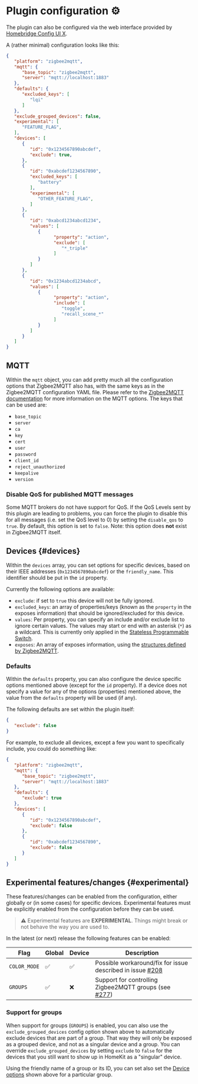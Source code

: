 # Plugin configuration ⚙️
The plugin can also be configured via the web interface provided by [Homebridge Config UI X](https://github.com/oznu/homebridge-config-ui-x#readme).

A (rather minimal) configuration looks like this:
```json
{
   "platform": "zigbee2mqtt",
   "mqtt": {
      "base_topic": "zigbee2mqtt",
      "server": "mqtt://localhost:1883"
   },
   "defaults": {
      "excluded_keys": [
         "lqi"
      ]
   },
   "exclude_grouped_devices": false,
   "experimental": [
      "FEATURE_FLAG",
   ],
   "devices": [
      {
         "id": "0x1234567890abcdef",
         "exclude": true,
      },
      {
         "id": "0xabcdef1234567890",
         "excluded_keys": [
            "battery"
         ],
         "experimental": [
            "OTHER_FEATURE_FLAG",
         ]
      },
      {
         "id": "0xabcd1234abcd1234",
         "values": [
            {
                  "property": "action",
                  "exclude": [
                     "*_triple"
                  ]
            }
         ]
      },
      {
         "id": "0x1234abcd1234abcd",
         "values": [
            {
                  "property": "action",
                  "include": [
                     "toggle",
                     "recall_scene_*"
                  ]
            }
         ]
      }
   ]
}
```

## MQTT
Within the `mqtt` object, you can add pretty much all the configuration options that Zigbee2MQTT also has, with the same keys as in the Zigbee2MQTT configuration YAML file. Please refer to the [Zigbee2MQTT documentation](https://www.zigbee2mqtt.io/guide/configuration/mqtt.html) for more information on the MQTT options. The keys that can be used are:
* `base_topic`
* `server`
* `ca`
* `key`
* `cert`
* `user`
* `password`
* `client_id`
* `reject_unauthorized`
* `keepalive`
* `version`

### Disable QoS for published MQTT messages
Some MQTT brokers do not have support for QoS. If the QoS Levels sent by this plugin are leading to problems, you can force the plugin to disable this for all messages (i.e. set the QoS level to 0) by setting the `disable_qos` to `true`.
By default, this option is set to `false`. Note: this option does **not** exist in Zigbee2MQTT itself.

## Devices {#devices}
Within the `devices` array, you can set options for specific devices, based on their IEEE addresses (`0x1234567890abcdef`) or the `friendly_name`.
This identifier should be put in the `id` property.

Currently the following options are available:
* `exclude`: if set to `true` this device will not be fully ignored.
* `excluded_keys`: an array of properties/keys (known as the `property` in the exposes information) that should be ignored/excluded for this device.
* `values`: Per property, you can specify an include and/or exclude list to ignore certain values. The values may start or end with an asterisk (`*`) as a wildcard. This is currently only applied in the [Stateless Programmable Switch](action.md).
* `exposes`: An array of exposes information, using the [structures defined by Zigbee2MQTT](https://www.zigbee2mqtt.io/guide/usage/exposes.html).

### Defaults
Within the `defaults` property, you can also configure the device specific options mentioned above (except for the `id` property).
If a device does not specify a value for any of the options (properties) mentioned above, the value from the `defaults` property will be used (if any).

The following defaults are set within the plugin itself:
```json
{
   "exclude": false
}
```

For example, to exclude all devices, except a few you want to specifically include, you could do something like:
```json
{
   "platform": "zigbee2mqtt",
   "mqtt": {
      "base_topic": "zigbee2mqtt",
      "server": "mqtt://localhost:1883"
   },
   "defaults": {
      "exclude": true
   },
   "devices": [
      {
         "id": "0x1234567890abcdef",
         "exclude": false
      },
      {
         "id": "0xabcdef1234567890",
         "exclude": false
      }
   ]
}
```

## Experimental features/changes {#experimental}
These features/changes can be enabled from the configuration, either globally or (in some cases) for specific devices.
Experimental features must be explicitly enabled from the configuration before they can be used.

> ⚠️ Experimental features are **EXPERIMENTAL**. Things might break or not behave the way you are used to.

In the latest (or next) release the following features can be enabled:

| Flag | Global | Device | Description |
| ---- | ------ | ------ | ----------- |
| `COLOR_MODE` | ✅ | ✅ | Possible workaround/fix for issue described in issue [#208](https://github.com/itavero/homebridge-z2m/issues/208) |
| `GROUPS` | ✅ | ❌ | Support for controlling Zigbee2MQTT groups (see [#277](https://github.com/itavero/homebridge-z2m/issues/277)) |

### Support for groups
When support for groups (`GROUPS`) is enabled, you can also use the `exclude_grouped_devices` config option shown above to automatically
exclude devices that are part of a group. That way they will only be exposed as a grouped device, and not as a singular device and a group.
You can override `exclude_grouped_devices` by setting `exclude` to `false` for the devices that you still want to show up in HomeKit as a
"singular" device.

Using the friendly name of a group or its ID, you can set also set the [Device options](config.md#devices) shown above
for a particular group.
